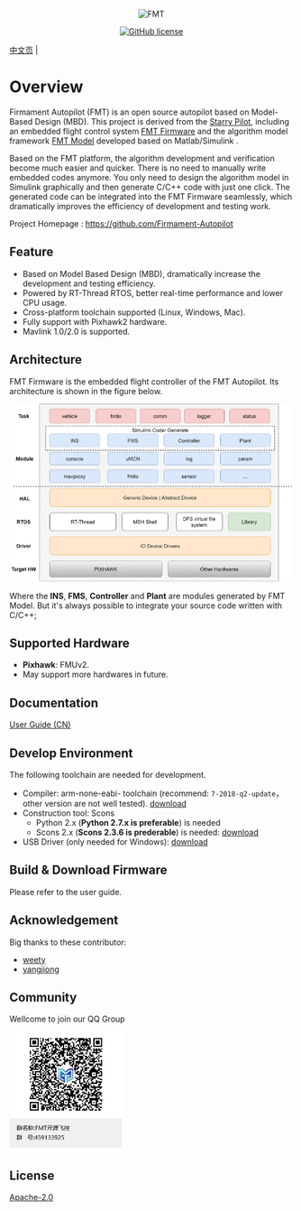 <p align="center"><img width="160" src="https://github.com/Firmament-Autopilot/FMT_Firmware/blob/master/figures/logo.png" alt=FMT logo"></p>

<p align="center">
  <a href="/LICENSE"><img src="https://img.shields.io/badge/license-Apache--2.0-brightgreen" alt="GitHub license" /></a>
</p>

[中文页](README_cn.md) |

Overview
============================
Firmament Autopilot (FMT) is an open source autopilot based on Model-Based Design (MBD). This project is derived from the [Starry Pilot](https://github.com/JcZou/StarryPilot), including an embedded flight control system [FMT Firmware](https://github.com/Firmament-Autopilot/FMT_Firmware) and the algorithm model framework [FMT Model](https://github.com/Firmament-Autopilot/FMT_Model) developed based on Matlab/Simulink .

Based on the FMT platform, the algorithm development and verification become much easier and quicker. There is no need to manually write embedded codes anymore. You only need to design the algorithm model in Simulink graphically and then generate C/C++ code with just one click. The generated code can be integrated into the FMT Firmware seamlessly, which dramatically improves the efficiency of development and testing work.

Project Homepage : https://github.com/Firmament-Autopilot

## Feature
- Based on Model Based Design (MBD), dramatically increase the development and testing efficiency.
- Powered by RT-Thread RTOS, better real-time performance and lower CPU usage.
- Cross-platform toolchain supported (Linux, Windows, Mac).
- Fully support with Pixhawk2 hardware.
- Mavlink 1.0/2.0 is supported.

## Architecture
FMT Firmware is the embedded flight controller of the FMT Autopilot. Its architecture is shown in the figure below.

![fmt_structure](figures/fmt_struct.png)

Where the **INS**, **FMS**, **Controller** and **Plant** are modules generated by FMT Model. But it's always possible to integrate your source code written with C/C++;

## Supported Hardware
- **Pixhawk**: FMUv2.
-  May support more hardwares in future. 

## Documentation
[User Guide (CN)](https://github.com/Firmament-Autopilot/FMT_UserGuide)

## Develop Environment
The following toolchain are needed for development.

- Compiler: arm-none-eabi- toolchain (recommend: `7-2018-q2-update`，other version are not well tested). [download](https://developer.arm.com/tools-and-software/open-source-software/developer-tools/gnu-toolchain/gnu-rm/downloads)
- Construction tool: Scons
  - Python 2.x (**Python 2.7.x is preferable**) is needed
  - Scons 2.x (**Scons 2.3.6 is prederable**) is needed: [download](https://sourceforge.net/projects/scons/files/scons/2.3.6/)
- USB Driver (only needed for Windows): [download](https://www.st.com/en/development-tools/stsw-stm32102.html)
  
## Build & Download Firmware
Please refer to the user guide.

## Acknowledgement
Big thanks to these contributor:
- [weety](https://github.com/weety)
- [yangjiong](https://github.com/yangjion)

## Community
Wellcome to join our QQ Group
<p align="left"><img width="200" src="figures/QR_code.png" alt=QR code"></p>
  
## License
[Apache-2.0](./LICENSE)
